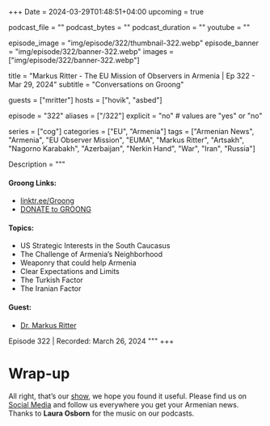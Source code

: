 +++
Date = 2024-03-29T01:48:51+04:00
upcoming = true

podcast_file = ""
podcast_bytes = ""
podcast_duration = ""
youtube = ""

episode_image = "img/episode/322/thumbnail-322.webp"
episode_banner = "img/episode/322/banner-322.webp"
images = ["img/episode/322/banner-322.webp"]

title = "Markus Ritter - The EU Mission of Observers in Armenia | Ep 322 - Mar 29, 2024"
subtitle = "Conversations on Groong"

guests = ["mritter"]
hosts = ["hovik", "asbed"]

episode = "322"
aliases = ["/322"]
explicit = "no" # values are "yes" or "no"

series = ["cog"]
categories = ["EU", "Armenia"]
tags = ["Armenian News", "Armenia", "EU Observer Mission", "EUMA", "Markus Ritter", "Artsakh", "Nagorno Karabakh", "Azerbaijan", "Nerkin Hand", "War", "Iran", "Russia"]

Description = """

#### Groong Links:
* [linktr.ee/Groong](https://linktr.ee/groong)
* [DONATE to GROONG](https://podcasts.groong.org/donate)

#### Topics:
* US Strategic Interests in the South Caucasus
* The Challenge of Armenia’s Neighborhood
* Weaponry that could help Armenia
* Clear Expectations and Limits
* The Turkish Factor
* The Iranian Factor

#### Guest:
* [Dr. Markus Ritter](/guest/mritter)

Episode 322 | Recorded: March 26, 2024
"""
+++



# Wrap-up

All right, that’s our [show](https://podcasts.groong.org/), we hope you found it useful. Please find us on [Social Media](https://lintr.ee/groong) and follow us everywhere you get your Armenian news.
Thanks to **Laura Osborn** for the music on our podcasts.
